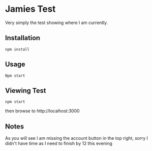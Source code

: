 # Jamies Test
Very simply the test showing where I am currently.

## Installation

```npm install ```

## Usage

```Npm start```

## Viewing Test

```npm start```

then browse to http://localhost:3000
## Notes

As you will see I am missing the account button in the top right, sorry I didn't have time as I need to finish by 12 this evening
